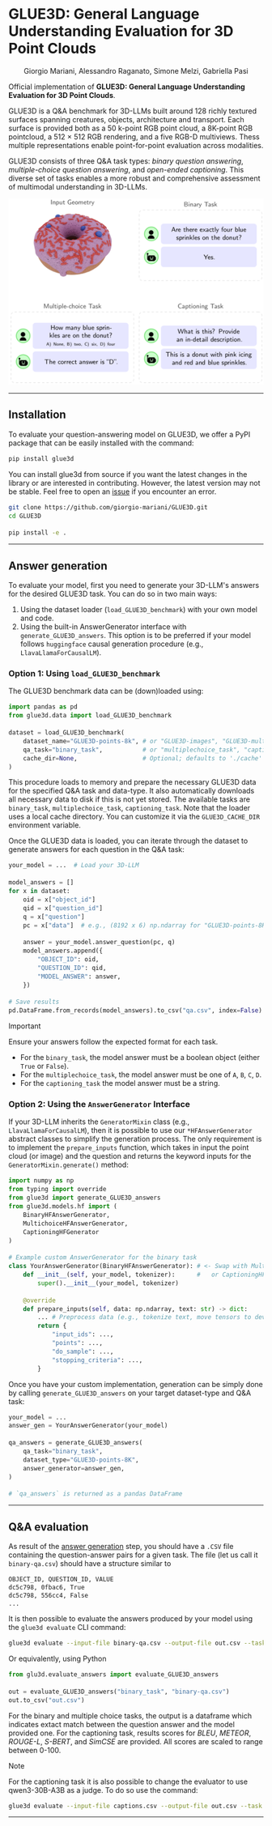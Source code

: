 # GLUE3D: General Language Understanding Evaluation for 3D Point Clouds

<p align="center">
Giorgio Mariani, Alessandro Raganato, Simone Melzi, Gabriella Pasi
</p>

Official implementation of **GLUE3D: General Language Understanding Evaluation for 3D Point Clouds**.

GLUE3D is a Q&A benchmark for 3D-LLMs built around 128 richly textured surfaces spanning creatures, objects, architecture and transport. Each surface is provided both as a 50 k-point RGB point cloud, a 8K-point RGB pointcloud, a 512 × 512 RGB rendering, and a five RGB-D multiviews. Thess multiple representations enable point-for-point evaluation across modalities.

GLUE3D consists of three Q&A task types: *binary question answering*, *multiple-choice question answering*, and *open-ended captioning*. This diverse set of tasks enables a more robust and comprehensive assessment of multimodal understanding in 3D-LLMs.

![](assets/teaser.png)

---

## Installation

To evaluate your question-answering model on GLUE3D, we offer a PyPI package that can be easily installed with the command:

```bash
pip install glue3d
```


You can install glue3d from source if you want the latest changes in the library or are interested in contributing. However, the latest version may not be stable. Feel free to open an [issue](https://github.com/giorgio-mariani/GLUE3D/issues) if you encounter an error.

```bash
git clone https://github.com/giorgio-mariani/GLUE3D.git
cd GLUE3D

pip install -e .
```

---

## Answer generation

To evaluate your model, first you need to generate your 3D-LLM's answers for the desired GLUE3D task. You can do so in two main ways:

1. Using the dataset loader (`load_GLUE3D_benchmark`) with your own model and code.
2. Using the built-in AnswerGenerator interface with `generate_GLUE3D_answers`. This option is to be preferred if your model follows `huggingface` causal generation procedure (e.g., `LlavaLlamaForCausalLM`).


### Option 1: Using `load_GLUE3D_benchmark`

The GLUE3D benchmark data can be (down)loaded using:

```python
import pandas as pd
from glue3d.data import load_GLUE3D_benchmark

dataset = load_GLUE3D_benchmark(
    dataset_name="GLUE3D-points-8k", # or "GLUE3D-images", "GLUE3D-multiview", "GLUE3D-points"
    qa_task="binary_task",           # or "multiplechoice_task", "captioning_task"
    cache_dir=None,                  # Optional; defaults to './cache' or $GLUE3D_CACHE_DIR
)
```



This procedure loads to memory and prepare the necessary GLUE3D data for the specified Q&A task and data-type. It also automatically downloads all necessary data to disk if this is not yet stored. The available tasks are `binary_task`, `multiplechoice_task`, `captioning_task`. Note that the loader uses a local cache directory. You can customize it via the `GLUE3D_CACHE_DIR` environment variable.

Once the GLUE3D data is loaded, you can iterate through the dataset to generate answers for each question in the Q&A task:

```python
your_model = ...  # Load your 3D-LLM

model_answers = []
for x in dataset:
    oid = x["object_id"]
    qid = x["question_id"]
    q = x["question"]
    pc = x["data"]  # e.g., (8192 x 6) np.ndarray for "GLUE3D-points-8K"

    answer = your_model.answer_question(pc, q)
    model_answers.append({
        "OBJECT_ID": oid,
        "QUESTION_ID": qid,
        "MODEL_ANSWER": answer,
    })

# Save results
pd.DataFrame.from_records(model_answers).to_csv("qa.csv", index=False)
```

> [!IMPORTANT]
>  Ensure your answers follow the expected format for each task.
> - For the `binary_task`, the model answer must be a boolean object (either `True` or `False`).
> - For the `multiplechoice_task`, the model answer must be one of `A`, `B`, `C`, `D`.
> - For the `captioning_task` the model answer must be a string.

### Option 2: Using the `AnswerGenerator` Interface

If your 3D-LLM inherits the `GeneratorMixin` class (e.g., `LlavaLlamaForCausalLM`), then it is possible to use our `*HFAnswerGenerator` abstract classes to simplify the generation process. The only requirement is to implement the `prepare_inputs` function, which takes in input the point cloud (or image) and the question and returns the keyword inputs for the `GeneratorMixin.generate()` method:

```python
import numpy as np
from typing import override
from glue3d import generate_GLUE3D_answers
from glue3d.models.hf import (
    BinaryHFAnswerGenerator,
    MultichoiceHFAnswerGenerator,
    CaptioningHFGenerator
)

# Example custom AnswerGenerator for the binary task
class YourAnswerGenerator(BinaryHFAnswerGenerator): # <- Swap with MultichoiceHFAnswerGenerator
    def __init__(self, your_model, tokenizer):      #   or CaptioningHFGenerator for other tasks.
        super().__init__(your_model, tokenizer)

    @override
    def prepare_inputs(self, data: np.ndarray, text: str) -> dict:
        ... # Preprocess data (e.g., tokenize text, move tensors to device, apply chat templates)
        return {
            "input_ids": ...,
            "points": ...,
            "do_sample": ...,
            "stopping_criteria": ...,
        }
```

Once you have your custom implementation, generation can be simply done by calling `generate_GLUE3D_answers` on your target dataset-type and Q&A task:
```python
your_model = ...
answer_gen = YourAnswerGenerator(your_model)

qa_answers = generate_GLUE3D_answers(
    qa_task="binary_task",
    dataset_type="GLUE3D-points-8K",
    answer_generator=answer_gen,
)

# `qa_answers` is returned as a pandas DataFrame
```

---

## Q&A evaluation
As result of the [answer generation](#answer-generation) step, you should have a `.CSV` file containing the question-answer  pairs for a given task. The file (let us call it `binary-qa.csv`) should have a structure similar to

```csv
OBJECT_ID, QUESTION_ID, VALUE
dc5c798, 0fbac6, True
dc5c798, 556cc4, False
...
```

It is then possible to evaluate the answers produced by your model using the `glue3d evaluate` CLI command:
```bash
glue3d evaluate --input-file binary-qa.csv --output-file out.csv --task binary_task
```
Or equivalently, using Python
```python
from glu3d.evaluate_answers import evaluate_GLUE3D_answers

out = evaluate_GLUE3D_answers("binary_task", "binary-qa.csv")
out.to_csv("out.csv")
```

For the binary and multiple choice tasks, the output is a dataframe which indicates extact match between the question answer and the model provided one. For the captioning task, results scores for *BLEU*, *METEOR*, *ROUGE-L*, *S-BERT*, and *SimCSE* are provided. All scores are scaled to range between 0-100.

> [!NOTE]
> For the captioning task it is also possible to change the evaluator to use qwen3-30B-A3B as a judge. To do so use the command:
> ```bash
>glue3d evaluate --input-file captions.csv --output-file out.csv --task captioning_task --evaluator qwen_3_30B_A3B
>```

---
